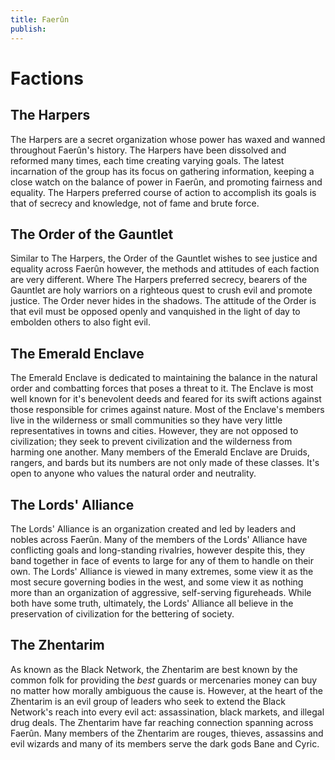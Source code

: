 ```yaml
---
title: Faerûn
publish:
---
```


# Factions

## The Harpers
The Harpers are a secret organization whose power has waxed and wanned throughout Faerûn's history. The Harpers have been dissolved and reformed many times, each time creating varying goals. The latest incarnation of the group has its focus on gathering information, keeping a close watch on the balance of power in Faerûn, and promoting fairness and equality. The Harpers preferred course of action to accomplish its goals is that of secrecy and knowledge, not of fame and brute force.

## The Order of the Gauntlet
Similar to The Harpers, the Order of the Gauntlet wishes to see justice and equality across Faerûn however, the methods and attitudes of each faction are very different. Where The Harpers preferred secrecy, bearers of the Gauntlet are holy warriors on a righteous quest to crush evil and promote justice. The Order never hides in the shadows. The attitude of the Order is that evil must be opposed openly and vanquished in the light of day to embolden others to also fight evil.

## The Emerald Enclave
The Emerald Enclave is dedicated to maintaining the balance in the natural order and combatting forces that poses a threat to it. The Enclave is most well known for it's benevolent deeds and feared for its swift actions against those responsible for crimes against nature. Most of the Enclave's members live in the wilderness or small communities so they have very little representatives in towns and cities. However, they are not opposed to civilization; they seek to prevent civilization and the wilderness from harming one another. Many members of the Emerald Enclave are Druids, rangers, and bards but its numbers are not only made of these classes. It's open to anyone who values the natural order and neutrality.

## The Lords' Alliance
The Lords' Alliance is an organization created and led by leaders and nobles across Faerûn. Many of the members of the Lords' Alliance have conflicting goals and long-standing rivalries, however despite this, they band together in face of events to large for any of them to handle on their own. The Lords' Alliance is viewed in many extremes, some view it as the most secure governing bodies in the west, and some view it as nothing more than an organization of aggressive, self-serving figureheads. While both have some truth, ultimately, the Lords' Alliance all believe in the preservation of civilization for the bettering of society.

## The Zhentarim
As known as the Black Network, the Zhentarim are best known by the common folk for providing the *best* guards or mercenaries money can buy no matter how morally ambiguous the cause is. However, at the heart of the Zhentarim is an evil group of leaders who seek to extend the Black Network's  reach into every evil act: assassination, black markets, and illegal drug deals. The Zhentarim have far reaching connection spanning across Faerûn. Many members of the Zhentarim are rouges, thieves, assassins and evil wizards and many of its members serve the dark gods Bane and Cyric.
